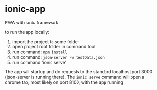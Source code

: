 # ionic-app
PWA with ionic framework

to run the app locally:
1. import the project to some folder
2. open project root folder in command tool
3. run command: `npm install`
4. run command: `json-server -w testData.json`
5. run command 'ionic serve'

The app will startup and do requests to the standard localhost port 3000 (json-server is running there).
The `ionic serve` command will open a chrome tab, most likely on port 8100, with the app running
